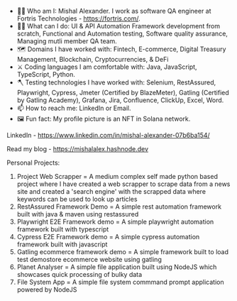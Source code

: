- 👨‍💼 Who am I: Mishal Alexander. I work as software QA engineer at Fortris Technologies - https://fortris.com/.
- 🧑‍🏭 What can I do: UI & API Automation Framework development from scratch, Functional and Automation testing, Software quality assurance, Managing mutli member QA team.
- 🗺️ Domains I have worked with: Fintech, E-commerce, Digital Treasury Management, Blockchain, Cryptocurrencies, & DeFi
- ⚔️ Coding languages I am comfortable with: Java, JavaScript, TypeScript, Python.
- 🪓 Testing technologies I have worked with: Selenium, RestAssured, Playwright, Cypress, Jmeter (Certified by BlazeMeter), Gatling (Certified by Gatling Academy), Grafana, Jira, Confluence, ClickUp, Excel, Word.
- 📫 How to reach me: LinkedIn or Email.
- 🖼️ Fun fact: My profile picture is an NFT in Solana network.

LinkedIn - https://www.linkedin.com/in/mishal-alexander-07b6ba154/

Read my blog - https://mishalalex.hashnode.dev

Personal Projects: 
1. Project Web Scrapper = A medium complex self made python based project where I have created a web scrapper to scrape data from a news site and created a 'search engine' with the scrapped data where keywords can be used to look up articles
2. RestAssured Framework Demo = A simple rest automation framework built with java & maven using restassured
3. Playwright E2E Framework demo = A simple playwright automation framework built with typescript
4. Cypress E2E Framework demo = A simple cypress automation framework built with javascript
5. Gatling ecommerce framework demo = A simple framework built to load test demostore ecommerce website using gatling
6. Planet Analyser = A simple file application built using NodeJS which showcases quick processing of bulky data
7. File System App = A simple file system commmand prompt application powered by NodeJS
<!---
mishalalex/mishalalex is a ✨ special ✨ repository because its `README.md` (this file) appears on your GitHub profile.
You can click the Preview link to take a look at your changes.
--->
